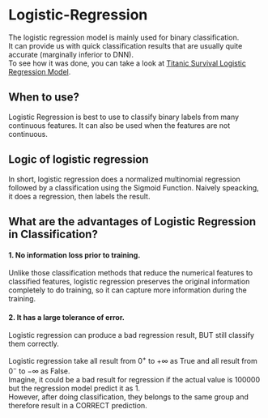# Logistic-Regression

The logistic regression model is mainly used for binary classification. <br>
It can provide us with quick classification results that are usually quite accurate (marginally inferior to DNN).<br>
To see how it was done, you can take a look at [Titanic Survival Logistic Regression Model](https://github.com/ChernXi/Logistic-Regression/blob/e77cb08ead4a2f091c353d5fb0c33aa84f85ea42/Titanic%20Survival%20Logistic%20Regression%20Model.ipynb). <br>

## When to use?
Logistic Regression is best to use to classify binary labels from many continuous features. It can also be used when the features are not continuous.

## Logic of logistic regression
In short, logistic regression does a normalized multinomial regression followed by a classification using the Sigmoid Function.
Naively speacking, it does a regression, then labels the result.

## What are the advantages of Logistic Regression in Classification?
#### 1. No information loss prior to training.
Unlike those classification methods that reduce the numerical features to classified features, logistic regression preserves the original information completely to do training, so it can capture more information during the training. <br>

#### 2. It has a large tolerance of error.
Logistic regression can produce a bad regression result, BUT still classify them correctly.<br>

Logistic regression take all result from $0^+$ to $+\infty$ as True and all result from $0^-$ to $-\infty$ as False.<br>
Imagine, it could be a bad result for regression if the actual value is 100000 but the regression model predict it as 1.<br>
However, after doing classification, they belongs to the same group and therefore result in a CORRECT prediction.<br>


